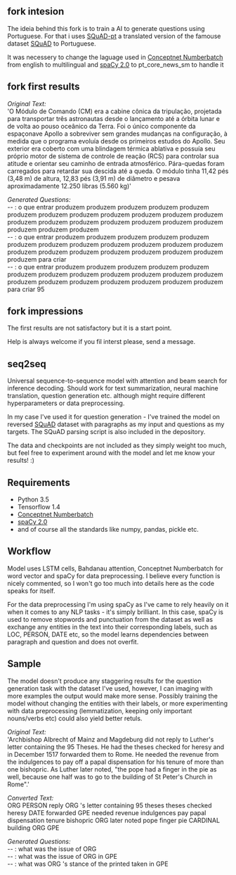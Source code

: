 ## fork intesion

The ideia behind this fork is to train a AI to generate questions using Portuguese. For that i uses [SQuAD-pt](https://huggingface.co/datasets/squad_v1_pt) a translated version of the famouse dataset [SQuAD](https://rajpurkar.github.io/SQuAD-explorer/) to Portuguese.

It was necessery to change the laguage used in [Conceptnet Numberbatch](https://github.com/commonsense/conceptnet-numberbatch) from english to multilingual and [spaCy 2.0](https://spacy.io/) to pt_core_news_sm to handle it

## fork first results

<i>Original Text:</i>
<br>'O Módulo de Comando (CM) era a cabine cônica da tripulação, projetada para transportar três astronautas desde o lançamento até a órbita lunar e de volta ao pouso oceânico da Terra. Foi o único componente da espaçonave Apollo a sobreviver sem grandes mudanças na configuração, à medida que o programa evoluía desde os primeiros estudos do Apollo. Seu exterior era coberto com uma blindagem térmica ablativa e possuía seu próprio motor de sistema de controle de reação (RCS) para controlar sua atitude e orientar seu caminho de entrada atmosférico. Pára-quedas foram carregados para retardar sua descida até a queda. O módulo tinha 11,42 pés (3,48 m) de altura, 12,83 pés (3,91 m) de diâmetro e pesava aproximadamente 12.250 libras (5.560 kg)'

<i>Generated Questions:</i>
<br> -- : o que entrar produzem produzem produzem produzem produzem produzem produzem produzem produzem produzem produzem produzem produzem produzem produzem produzem produzem produzem produzem produzem produzem produzem
<br> -- : o que entrar produzem produzem produzem produzem produzem produzem produzem produzem produzem produzem produzem produzem produzem produzem produzem produzem produzem produzem produzem produzem para criar
<br> -- : o que entrar produzem produzem produzem produzem produzem produzem produzem produzem produzem produzem produzem produzem produzem produzem produzem produzem produzem produzem produzem para criar 95


## fork impressions

The first results are not satisfactory but it is a start point. 

Help is always welcome if you fil interst please, send a message.


## seq2seq

Universal sequence-to-sequence model with attention and beam search for inference decoding. Should work for text summarization, 
neural machine translation, question generation etc. although might require different hyperparameters or data preprocessing.

In my case I've used it for question generation - I've trained the model on reversed [SQuAD](https://rajpurkar.github.io/SQuAD-explorer/)
dataset with paragraphs as my input and questions as my targets. The SQuAD parsing script is also included in the depository. 

The data and checkpoints are not included as they simply weight too much, but feel free to experiment around with the model and let me know
your results! :) 

## Requirements

- Python 3.5
- Tensorflow 1.4
- [Conceptnet Numberbatch](https://github.com/commonsense/conceptnet-numberbatch)
- [spaCy 2.0](https://spacy.io/)
- and of course all the standards like numpy, pandas, pickle etc.

## Workflow

Model uses LSTM cells, Bahdanau attention, Conceptnet Numberbatch for word vector and spaCy for data preprocessing. I believe every function
is nicely commented, so I won't go too much into details here as the code speaks for itself.

For the data preprocessing I'm using spaCy as I've came to rely heavily on it when it comes to any NLP tasks - it's simply brilliant.
In this case, spaCy is used to remove stopwords and punctuation from the dataset as well as exchange any entities in the text into their 
corresponding labels, such as LOC, PERSON, DATE etc, so the model learns dependencies between paragraph and question and does not overfit.

## Sample

The model doesn't produce any staggering results for the question generation task with the dataset I've used, however, I can imaging with more examples the output would make more sense. Possibly training the model without changing the entities with their labels, or more experimenting with data preprocessing (lemmatization, keeping only important nouns/verbs etc) could also yield better retuls.

<i>Original Text:</i>
<br>'Archbishop Albrecht of Mainz and Magdeburg did not reply to Luther\'s letter containing the 95 Theses. He had the theses checked for heresy and in December 1517 forwarded them to Rome. He needed the revenue from the indulgences to pay off a papal dispensation for his tenure of more than one bishopric. As Luther later noted, "the pope had a finger in the pie as well, because one half was to go to the building of St Peter's Church in Rome".'

<i>Converted Text:</i>
<br>ORG PERSON reply ORG 's letter containing 95 theses theses checked heresy DATE forwarded GPE needed revenue indulgences pay papal dispensation tenure bishopric ORG later noted pope finger pie CARDINAL building ORG GPE

<i>Generated Questions:</i>
<br> -- : what was the issue of ORG <EOS>
<br> -- : what was the issue of ORG in GPE <EOS>
<br> -- : what was ORG 's stance of the printed taken in GPE <EOS>
